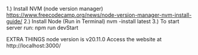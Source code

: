 1.) Install NVM (node version manager) https://www.freecodecamp.org/news/node-version-manager-nvm-install-guide/
2.) Install Node (Run in Terminal) nvm -install latest
3.) To start server run: npm run devStart

EXTRA THINGS
node version is v20.11.0
Access the website at http://localhost:3000/
